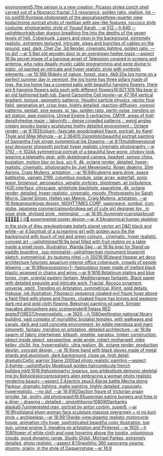 [environment](https://www.ebank.nz/aiartgenerator?category=environment)[5:7](https://www.ebank.nz/aiartgenerator?category=5%3A7)[the person is a new creation, Picasso style](https://www.ebank.nz/aiartgenerator?category=the%20person%20is%20a%20new%20creation%2C%20Picasso%20style)[a conch shell carved out of a fibonacci fractal::1.5 resonance, golden ratio, realism, hd --no gold](https://www.ebank.nz/aiartgenerator?category=a%20conch%20shell%20carved%20out%20of%20a%20fibonacci%20fractal%3A%3A1.5%20resonance%2C%20golden%20ratio%2C%20realism%2C%20hd%20--no%20gold)[16:9](https://www.ebank.nz/aiartgenerator?category=16%3A9)[vintage photograph of the apocalypse](https://www.ebank.nz/aiartgenerator?category=vintage%20photograph%20of%20the%20apocalypse)[three-quarter view kodachrome portrait photo of reptilian with ape-like features, roccoco style costume, photographic style of Yousuf Karsh, --w 512 --h 640 --uplight](https://www.ebank.nz/aiartgenerator?category=three-quarter%20view%20kodachrome%20portrait%20photo%20of%20reptilian%20with%20ape-like%20features%2C%20roccoco%20style%20costume%2C%20photographic%20style%20of%20Yousuf%20Karsh%2C%20--w%20512%20--h%20640%20--uplight)[portrait](https://www.ebank.nz/aiartgenerator?category=portrait)[cyber dragon breathing fire into the depths of the seven levels of hell. Cyberpunk, Lasers and neon in the background, extremely realistic, extremely textured, intricate, pipes and bunches of cables on the ground, vast, dark ,Chet Zar, 3d Render, cinematic lighting, golden ratio,  —no dof —ar 5:9](https://www.ebank.nz/aiartgenerator?category=cyber%20dragon%20breathing%20fire%20into%20the%20depths%20of%20the%20seven%20levels%20of%20hell.%20Cyberpunk%2C%20Lasers%20and%20neon%20in%20the%20background%2C%20extremely%20realistic%2C%20extremely%20textured%2C%20intricate%2C%20pipes%20and%20bunches%20of%20cables%20on%20the%20ground%2C%20vast%2C%20dark%20%2CChet%20Zar%2C%203d%20Render%2C%20cinematic%20lighting%2C%20golden%20ratio%2C%20%20%E2%80%94no%20dof%20%E2%80%94ar%205%3A9)[an old wooden door to an overgrown hedge maze —aspect 16:9](https://www.ebank.nz/aiartgenerator?category=an%20old%20wooden%20door%20to%20an%20overgrown%20hedge%20maze%20%E2%80%94aspect%2016%3A9)[a secret image of a baroque angel of Television covered in screens and antenna, who rules deadly mystic cable programming and eerie divine tv static, oil painted an intricate and hyper realistic style with symbolic elements --ar 10:16](https://www.ebank.nz/aiartgenerator?category=a%20secret%20image%20of%20a%20baroque%20angel%20of%20Television%20covered%20in%20screens%20and%20antenna%2C%20who%20rules%20deadly%20mystic%20cable%20programming%20and%20eerie%20divine%20tv%20static%2C%20oil%20painted%20an%20intricate%20and%20hyper%20realistic%20style%20with%20symbolic%20elements%20--ar%2010%3A16)[9:16](https://www.ebank.nz/aiartgenerator?category=9%3A16)[deity of nature, forest, stars, 4k](https://www.ebank.nz/aiartgenerator?category=deity%20of%20nature%2C%20forest%2C%20stars%2C%204k)[9:20](https://www.ebank.nz/aiartgenerator?category=9%3A20)[a log home on a perfect summer day in vermont, the log home has three pillars made of logs, the log home has a covered patio with beautiful hanging flowers, there are 6 hanging flowers pots each with different flowers](https://www.ebank.nz/aiartgenerator?category=a%20log%20home%20on%20a%20perfect%20summer%20day%20in%20vermont%2C%20the%20log%20home%20has%20three%20pillars%20made%20of%20logs%2C%20the%20log%20home%20has%20a%20covered%20patio%20with%20beautiful%20hanging%20flowers%2C%20there%20are%206%20hanging%20flowers%20pots%20each%20with%20different%20flowers)[16:9](https://www.ebank.nz/aiartgenerator?category=16%3A9)[21:10](https://www.ebank.nz/aiartgenerator?category=21%3A10)[9:16](https://www.ebank.nz/aiartgenerator?category=9%3A16)[a bear in an old fashioned bath tub](https://www.ebank.nz/aiartgenerator?category=a%20bear%20in%20an%20old%20fashioned%20bath%20tub)[<DUNK>, David Carson](https://www.ebank.nz/aiartgenerator?category=%3CDUNK%3E%2C%20David%20Carson)[the Cell movie](https://www.ebank.nz/aiartgenerator?category=the%20Cell%20movie)[—ar 47:164 vertical gradient, texture, geometric patterns, Houdini particle physics, vector flow field, generative art, crisp lines, highly detailed, reaction-diffusion, voronoi patterns, gestalt, sine waves, pi, tau, golden ratio, perlin noise, trending on art station, awe inspiring, Unreal Engine 5 raytracing, CMYK, areas of high density](https://www.ebank.nz/aiartgenerator?category=%E2%80%94ar%2047%3A164%20vertical%20gradient%2C%20texture%2C%20geometric%20patterns%2C%20Houdini%20particle%20physics%2C%20vector%20flow%20field%2C%20generative%20art%2C%20crisp%20lines%2C%20highly%20detailed%2C%20reaction-diffusion%2C%20voronoi%20patterns%2C%20gestalt%2C%20sine%20waves%2C%20pi%2C%20tau%2C%20golden%20ratio%2C%20perlin%20noise%2C%20trending%20on%20art%20station%2C%20awe%20inspiring%2C%20Unreal%20Engine%205%20raytracing%2C%20CMYK%2C%20areas%20of%20high%20density)[hedge maze :: labyrinth ::  dense crowded patterns  :: weird angles creepy spooky topiary sculptures  highly detailed environment :: Octane render --ar 9:19](https://www.ebank.nz/aiartgenerator?category=hedge%20maze%20%3A%3A%20labyrinth%20%3A%3A%20%20dense%20crowded%20patterns%20%20%3A%3A%20weird%20angles%20creepy%20spooky%20topiary%20sculptures%20%20highly%20detailed%20environment%20%3A%3A%20Octane%20render%20--ar%209%3A19)[25](https://www.ebank.nz/aiartgenerator?category=25)[clipart](https://www.ebank.nz/aiartgenerator?category=clipart)[--fast](https://www.ebank.nz/aiartgenerator?category=--fast)[cake,wood](https://www.ebank.nz/aiartgenerator?category=cake%2Cwood)[cloaked figure, portrait, by Karel Thole and Mike Mignola --ar 2:3](https://www.ebank.nz/aiartgenerator?category=cloaked%20figure%2C%20portrait%2C%20by%20Karel%20Thole%20and%20Mike%20Mignola%20--ar%202%3A3)[640](https://www.ebank.nz/aiartgenerator?category=640)[5:2](https://www.ebank.nz/aiartgenerator?category=5%3A2)[simplistic](https://www.ebank.nz/aiartgenerator?category=simplistic)[beautiful portrait painting of Samantha Fish singer symmetrical Ink Drawing --ar 8:11](https://www.ebank.nz/aiartgenerator?category=beautiful%20portrait%20painting%20of%20Samantha%20Fish%20singer%20symmetrical%20Ink%20Drawing%20--ar%208%3A11)[mutidimensional soul devourer shoggoth portrait hyper realistic cinematic photography --w 1792 --h 1024](https://www.ebank.nz/aiartgenerator?category=mutidimensional%20soul%20devourer%20shoggoth%20portrait%20hyper%20realistic%20cinematic%20photography%20--w%201792%20--h%201024)[A symmetrical portrait of a beautiful faye wong, cityboy look, wearing a telepathy gear, with skateboard camera, headset, sensor chips, bustation, motion blur on bus, sci-fi, 4k, octane render, detailed, hyper-realistic, cinematic, photography by Joel Meyerowitz, Roger deakins, Slim Aarons, Craig Mullens, artstation, --ar 16:9](https://www.ebank.nz/aiartgenerator?category=A%20symmetrical%20portrait%20of%20a%20beautiful%20faye%20wong%2C%20cityboy%20look%2C%20wearing%20a%20telepathy%20gear%2C%20with%20skateboard%20camera%2C%20headset%2C%20sensor%20chips%2C%20bustation%2C%20motion%20blur%20on%20bus%2C%20sci-fi%2C%204k%2C%20octane%20render%2C%20detailed%2C%20hyper-realistic%2C%20cinematic%2C%20photography%20by%20Joel%20Meyerowitz%2C%20Roger%20deakins%2C%20Slim%20Aarons%2C%20Craig%20Mullens%2C%20artstation%2C%20--ar%2016%3A9)[Alcubierre warp drive, space battleship, yamato 2199, columbus module, solar array, waterfall, sonic wave, brownout, aeronautics, wingtip vortices, slipstream, air turbulence, HUD interface, cityscape, whitehole blackhole, spacetime, 4k, octane render, detailed, hyper-realistic, cinematic, moody, Photography by Sarah Morris, Daniel Simon, Hellen van Meene, Craig Mullens, artstation, --ar 16:9](https://www.ebank.nz/aiartgenerator?category=Alcubierre%20warp%20drive%2C%20space%20battleship%2C%20yamato%202199%2C%20columbus%20module%2C%20solar%20array%2C%20waterfall%2C%20sonic%20wave%2C%20brownout%2C%20aeronautics%2C%20wingtip%20vortices%2C%20slipstream%2C%20air%20turbulence%2C%20HUD%20interface%2C%20cityscape%2C%20whitehole%20blackhole%2C%20spacetime%2C%204k%2C%20octane%20render%2C%20detailed%2C%20hyper-realistic%2C%20cinematic%2C%20moody%2C%20Photography%20by%20Sarah%20Morris%2C%20Daniel%20Simon%2C%20Hellen%20van%20Meene%2C%20Craig%20Mullens%2C%20artstation%2C%20--ar%2016%3A9)[steampunk](https://www.ebank.nz/aiartgenerator?category=steampunk)[logo design, NIGHTTIMES CORP, vaporwave, symbol, icon, globe, japanese commercial](https://www.ebank.nz/aiartgenerator?category=logo%20design%2C%20NIGHTTIMES%20CORP%2C%20vaporwave%2C%20symbol%2C%20icon%2C%20globe%2C%20japanese%20commercial)[muybridge](https://www.ebank.nz/aiartgenerator?category=muybridge)[a set of cute girl designer toy , in pixar style, stylized style , minimalist , --ar 16:9](https://www.ebank.nz/aiartgenerator?category=a%20set%20of%20cute%20girl%20designer%20toy%20%2C%20in%20pixar%20style%2C%20stylized%20style%20%2C%20minimalist%20%2C%20--ar%2016%3A9)[5:3](https://www.ebank.nz/aiartgenerator?category=5%3A3)[symmetry](https://www.ebank.nz/aiartgenerator?category=symmetry)[carrot](https://www.ebank.nz/aiartgenerator?category=carrot)[airbrush 💊🪬💉🧼🎀🖇⛓🔩 experimental poster design —ar 4:5](https://www.ebank.nz/aiartgenerator?category=airbrush%20%F0%9F%92%8A%F0%9F%AA%AC%F0%9F%92%89%F0%9F%A7%BC%F0%9F%8E%80%F0%9F%96%87%E2%9B%93%F0%9F%94%A9%20experimental%20poster%20design%20%E2%80%94ar%204%3A5)[Anatomical human skeleton in the style of Alex grey](https://www.ebank.nz/aiartgenerator?category=Anatomical%20human%20skeleton%20in%20the%20style%20of%20Alex%20grey)[legitimate beliefs planet vector art D&D black and white--ar 4:5](https://www.ebank.nz/aiartgenerator?category=legitimate%20beliefs%20planet%20vector%20art%20D%26D%20black%20and%20white--ar%204%3A5)[portrait of a screaming girl with golden aura ifie the background with touch of red and green colours , cinematic, hyper realistic, concept art --uplight](https://www.ebank.nz/aiartgenerator?category=portrait%20of%20a%20screaming%20girl%20with%20golden%20aura%20ifie%20the%20background%20with%20touch%20of%20red%20and%20green%20colours%20%2C%20cinematic%2C%20hyper%20realistic%2C%20concept%20art%20--uplight)[street](https://www.ebank.nz/aiartgenerator?category=street)[16:9](https://www.ebank.nz/aiartgenerator?category=16%3A9)[a bowl filled with fruit resting on a table inside a small room, illustration, Wanda Gág --ar 16:9](https://www.ebank.nz/aiartgenerator?category=a%20bowl%20filled%20with%20fruit%20resting%20on%20a%20table%20inside%20a%20small%20room%2C%20illustration%2C%20Wanda%20G%C3%A1g%20--ar%2016%3A9)[a logo for Stand up paddle boarding , sup,minimalist](https://www.ebank.nz/aiartgenerator?category=a%20logo%20for%20Stand%20up%20paddle%20boarding%20%2C%20sup%2Cminimalist)[--uplight](https://www.ebank.nz/aiartgenerator?category=--uplight)[german monument blueprint sketch, symmetrical, by tsutomu nihei —h 350](https://www.ebank.nz/aiartgenerator?category=german%20monument%20blueprint%20sketch%2C%20symmetrical%2C%20by%20tsutomu%20nihei%20%E2%80%94h%20350)[16:9](https://www.ebank.nz/aiartgenerator?category=16%3A9)[Edward Hopper art deco architecture futuristic aquarium interior office cyberpunk, crowds of people glowing --ar 16:9](https://www.ebank.nz/aiartgenerator?category=Edward%20Hopper%20art%20deco%20architecture%20futuristic%20aquarium%20interior%20office%20cyberpunk%2C%20crowds%20of%20people%20glowing%20--ar%2016%3A9)[8k](https://www.ebank.nz/aiartgenerator?category=8k)[processing](https://www.ebank.nz/aiartgenerator?category=processing)[<1](https://www.ebank.nz/aiartgenerator?category=%3C1)[--fast](https://www.ebank.nz/aiartgenerator?category=--fast)[outdoor tower made of melted black plastic wrapped in chains and wires —ar 9:16](https://www.ebank.nz/aiartgenerator?category=outdoor%20tower%20made%20of%20melted%20black%20plastic%20wrapped%20in%20chains%20and%20wires%20%E2%80%94ar%209%3A16)[16:9](https://www.ebank.nz/aiartgenerator?category=16%3A9)[platinum plating and blue tones, cyan, oriental eastern fantasy, Mediterranean fantastic,  Black paper with detailed exquisite and intricate work, Fractal, Rococo ornament, universe, spirit, Trending on Artstation, symmetrical, Klimt, gold details, Hokusai, ink illustration, Fibonacci sequence,](https://www.ebank.nz/aiartgenerator?category=platinum%20plating%20and%20blue%20tones%2C%20cyan%2C%20oriental%20eastern%20fantasy%2C%20Mediterranean%20fantastic%2C%20%20Black%20paper%20with%20detailed%20exquisite%20and%20intricate%20work%2C%20Fractal%2C%20Rococo%20ornament%2C%20universe%2C%20spirit%2C%20Trending%20on%20Artstation%2C%20symmetrical%2C%20Klimt%2C%20gold%20details%2C%20Hokusai%2C%20ink%20illustration%2C%20Fibonacci%20sequence%2C)[cloaked evil figure huge above a field filled with sheep and figures. cloaked figure has knives and weapons dark red and gold cloth flowing. Beksinski painting oil paint. Sinister macabre atmosphere epic scene](https://www.ebank.nz/aiartgenerator?category=cloaked%20evil%20figure%20huge%20above%20a%20field%20filled%20with%20sheep%20and%20figures.%20cloaked%20figure%20has%20knives%20and%20weapons%20dark%20red%20and%20gold%20cloth%20flowing.%20Beksinski%20painting%20oil%20paint.%20Sinister%20macabre%20atmosphere%20epic%20scene)[render](https://www.ebank.nz/aiartgenerator?category=render)[8:5](https://www.ebank.nz/aiartgenerator?category=8%3A5)[glass RED apple/FOREST/hyperrealistic --w 1920 --h 1080](https://www.ebank.nz/aiartgenerator?category=glass%20RED%20apple/FOREST/hyperrealistic%20--w%201920%20--h%201080)[wellington national library building, vast complex of monolithic brutalist temples, with walkways and canals, dark and cold concrete environment, by eddie mendoza and marc simonetti, fantasy, trending on artstation, detailed architecture --ar 16:9](https://www.ebank.nz/aiartgenerator?category=wellington%20national%20library%20building%2C%20vast%20complex%20of%20monolithic%20brutalist%20temples%2C%20with%20walkways%20and%20canals%2C%20dark%20and%20cold%20concrete%20environment%2C%20by%20eddie%20mendoza%20and%20marc%20simonetti%2C%20fantasy%2C%20trending%20on%20artstation%2C%20detailed%20architecture%20--ar%2016%3A9)[a swarm of fabric intertwined, kitbash, greeble, paradox, timber construction, object inside object, perspective, wide angle, robert motherwell, mike kelley, clo3d, fog, hyperrealistic, ultra realism, 8k, octane render, production design, concept design, --ar 16:9](https://www.ebank.nz/aiartgenerator?category=a%20swarm%20of%20fabric%20intertwined%2C%20kitbash%2C%20greeble%2C%20paradox%2C%20timber%20construction%2C%20object%20inside%20object%2C%20perspective%2C%20wide%20angle%2C%20robert%20motherwell%2C%20mike%20kelley%2C%20clo3d%2C%20fog%2C%20hyperrealistic%2C%20ultra%20realism%2C%208k%2C%20octane%20render%2C%20production%20design%2C%20concept%20design%2C%20--ar%2016%3A9)[one hand with black gloves made of metal shards and aluminium, dark background, close up, high detail, dramatic](https://www.ebank.nz/aiartgenerator?category=one%20hand%20with%20black%20gloves%20made%20of%20metal%20shards%20and%20aluminium%2C%20dark%20background%2C%20close%20up%2C%20high%20detail%2C%20dramatic)[Celtic warrior Slaine 2000ad photo realistic painting —aspect 3:4](https://www.ebank.nz/aiartgenerator?category=Celtic%20warrior%20Slaine%202000ad%20photo%20realistic%20painting%20%E2%80%94aspect%203%3A4)[white](https://www.ebank.nz/aiartgenerator?category=white)[--uplight](https://www.ebank.nz/aiartgenerator?category=--uplight)[furby Moebius](https://www.ebank.nz/aiartgenerator?category=furby%20Moebius)[A golden haircomb](https://www.ebank.nz/aiartgenerator?category=A%20golden%20haircomb)[cute french bulldog,ink](https://www.ebank.nz/aiartgenerator?category=cute%20french%20bulldog%2Cink)[9:16](https://www.ebank.nz/aiartgenerator?category=9%3A16)[16:9](https://www.ebank.nz/aiartgenerator?category=16%3A9)[ghosts](https://www.ebank.nz/aiartgenerator?category=ghosts)[martyr logarius, pop art](https://www.ebank.nz/aiartgenerator?category=martyr%20logarius%2C%20pop%20art)[destitute demonic skeletal imp by Beksinkski](https://www.ebank.nz/aiartgenerator?category=destitute%20demonic%20skeletal%20imp%20by%20Beksinkski)[cosmos](https://www.ebank.nz/aiartgenerator?category=cosmos)[gigers alien embracing a woman photo realistic rendering beauty —aspect 3:4](https://www.ebank.nz/aiartgenerator?category=gigers%20alien%20embracing%20a%20woman%20photo%20realistic%20rendering%20beauty%20%E2%80%94aspect%203%3A4)[zentrix zeus](https://www.ebank.nz/aiartgenerator?category=zentrix%20zeus)[3:4](https://www.ebank.nz/aiartgenerator?category=3%3A4)[large battle Mecha doing Parkour, dramatic lighting, matte painting, highly detailed, cgsociety, hyperrealistic, --no dof, --ar 16:9](https://www.ebank.nz/aiartgenerator?category=large%20battle%20Mecha%20doing%20Parkour%2C%20dramatic%20lighting%2C%20matte%20painting%2C%20highly%20detailed%2C%20cgsociety%2C%20hyperrealistic%2C%20--no%20dof%2C%20--ar%2016%3A9)[1920](https://www.ebank.nz/aiartgenerator?category=1920)[action figure of Victorian organ grinder, fat, grotty, old photograph](https://www.ebank.nz/aiartgenerator?category=action%20figure%20of%20Victorian%20organ%20grinder%2C%20fat%2C%20grotty%2C%20old%20photograph)[16:9](https://www.ebank.nz/aiartgenerator?category=16%3A9)[Superman eating burgers and fries in a diner :: drawing :: detailed :: smooth](https://www.ebank.nz/aiartgenerator?category=Superman%20eating%20burgers%20and%20fries%20in%20a%20diner%20%3A%3A%20drawing%20%3A%3A%20detailed%20%3A%3A%20smooth)[horror](https://www.ebank.nz/aiartgenerator?category=horror)[1080](https://www.ebank.nz/aiartgenerator?category=1080)[90](https://www.ebank.nz/aiartgenerator?category=90)[fairbanks alaska](https://www.ebank.nz/aiartgenerator?category=fairbanks%20alaska)[5:7](https://www.ebank.nz/aiartgenerator?category=5%3A7)[uninterested man, portrait by anton corbijn, super8, —ar 16:9](https://www.ebank.nz/aiartgenerator?category=uninterested%20man%2C%20portrait%20by%20anton%20corbijn%2C%20super8%2C%20%E2%80%94ar%2016%3A9)[fruit](https://www.ebank.nz/aiartgenerator?category=fruit)[island elven woman face sculpture massive overgrown + ni no kuni style + archipelago --ar 16:9](https://www.ebank.nz/aiartgenerator?category=island%20elven%20woman%20face%20sculpture%20massive%20overgrown%20%2B%20ni%20no%20kuni%20style%20%2B%20archipelago%20--ar%2016%3A9)[9:13](https://www.ebank.nz/aiartgenerator?category=9%3A13)[wide-view,gigantic realistic motorcycle house ,animation city,huge, sophisticated beautiful color illustration, top gun, unreal engine 5, trending on artstation and Pinterest --w 1920 --h 1080](https://www.ebank.nz/aiartgenerator?category=wide-view%2Cgigantic%20realistic%20motorcycle%20house%20%2Canimation%20city%2Chuge%2C%20sophisticated%20beautiful%20color%20illustration%2C%20top%20gun%2C%20unreal%20engine%205%2C%20trending%20on%20artstation%20and%20Pinterest%20--w%201920%20--h%201080)[tower of white cloth and rope hovering above the tundra, voluminous clouds, good dynamic range, Studio Ghibli, Michael Parkes, extremely detailed, photo realistic --aspect 8:13](https://www.ebank.nz/aiartgenerator?category=tower%20of%20white%20cloth%20and%20rope%20hovering%20above%20the%20tundra%2C%20voluminous%20clouds%2C%20good%20dynamic%20range%2C%20Studio%20Ghibli%2C%20Michael%20Parkes%2C%20extremely%20detailed%2C%20photo%20realistic%20--aspect%208%3A13)[neolithic 360 panorama  swamp, gloomy, grainy, in the style of Daguerrotype  --ar 16:9](https://www.ebank.nz/aiartgenerator?category=neolithic%20360%20panorama%20%20swamp%2C%20gloomy%2C%20grainy%2C%20in%20the%20style%20of%20Daguerrotype%20%20--ar%2016%3A9)